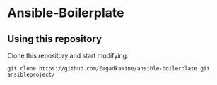 # Ansible-Boilerplate
## Using this repository

Clone this repository and start modifying.

```
git clone https://github.com/ZagadkaNine/ansible-boilerplate.git ansibleproject/
```

